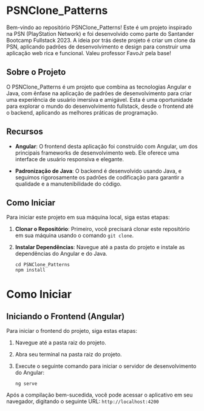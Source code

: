 # PSNClone_Patterns

Bem-vindo ao repositório PSNClone_Patterns! Este é um projeto inspirado na PSN (PlayStation Network) e foi desenvolvido como parte do Santander Bootcamp Fullstack 2023. A ideia por trás deste projeto é criar um clone da PSN, aplicando padrões de desenvolvimento e design para construir uma aplicação web rica e funcional.
Valeu professor FavoJr pela base!

## Sobre o Projeto

O PSNClone_Patterns é um projeto que combina as tecnologias Angular e Java, com ênfase na aplicação de padrões de desenvolvimento para criar uma experiência de usuário imersiva e amigável. Esta é uma oportunidade para explorar o mundo do desenvolvimento fullstack, desde o frontend até o backend, aplicando as melhores práticas de programação.

## Recursos

- **Angular**: O frontend desta aplicação foi construído com Angular, um dos principais frameworks de desenvolvimento web. Ele oferece uma interface de usuário responsiva e elegante.

- **Padronização de Java**: O backend é desenvolvido usando Java, e seguimos rigorosamente os padrões de codificação para garantir a qualidade e a manutenibilidade do código.

## Como Iniciar

Para iniciar este projeto em sua máquina local, siga estas etapas:

1. **Clonar o Repositório**: Primeiro, você precisará clonar este repositório em sua máquina usando o comando `git clone`.

2. **Instalar Dependências**: Navegue até a pasta do projeto e instale as dependências do Angular e do Java.

   ```shell
   cd PSNClone_Patterns
   npm install
# Como Iniciar

## Iniciando o Frontend (Angular)

Para iniciar o frontend do projeto, siga estas etapas:

1. Navegue até a pasta raiz do projeto.

2. Abra seu terminal na pasta raiz do projeto.

3. Execute o seguinte comando para iniciar o servidor de desenvolvimento do Angular:

   ```shell
   ng serve
Após a compilação bem-sucedida, você pode acessar o aplicativo em seu navegador, digitando o seguinte URL: ```http://localhost:4200```
